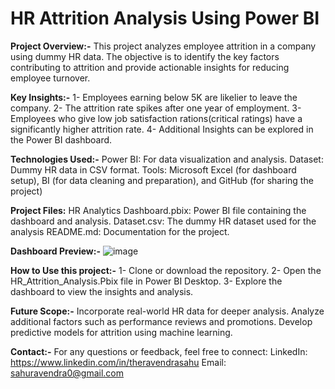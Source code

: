 # **HR Attrition Analysis Using Power BI**

**Project Overview:-**
This project analyzes employee attrition in a company using dummy HR data. The objective is to identify the key factors contributing to attrition and provide actionable insights for reducing employee turnover.


**Key Insights:-**
1- Employees earning below 5K are likelier to leave the company.
2- The attrition rate spikes after one year of employment.
3- Employees who give low job satisfaction rations(critical ratings) have a significantly higher attrition rate.
4- Additional Insights can be explored in the Power BI dashboard.


**Technologies Used:-**
Power BI: For data visualization and analysis.
Dataset: Dummy HR data in CSV format.
Tools: Microsoft Excel (for dashboard setup), BI (for data cleaning and preparation), and GitHub (for sharing the project)


**Project Files:**
HR Analytics Dashboard.pbix: Power BI file containing the dashboard and analysis.
Dataset.csv: The dummy HR dataset used for the analysis
README.md: Documentation for the project.

**Dashboard Preview:-**
![image](https://github.com/user-attachments/assets/66bdad5c-d415-490f-b4a0-8fe5c4db7ce9)


**How to Use this project:-**
1- Clone or download the repository.
2- Open the HR_Attrition_Analysis.Pbix file in Power BI Desktop.
3- Explore the dashboard to view the insights and analysis.


**Future Scope:-**
Incorporate real-world HR data for deeper analysis.
Analyze additional factors such as performance reviews and promotions.
Develop predictive models for attrition using machine learning.

**Contact:-**
For any questions or feedback, feel free to connect:
LinkedIn: https://www.linkedin.com/in/theravendrasahu
Email: sahuravendra0@gmail.com
